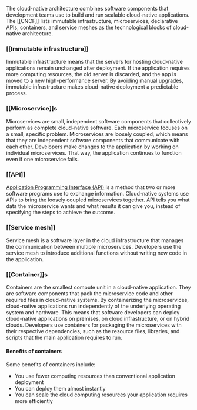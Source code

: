 The cloud-native architecture combines software components that development teams use to build and run scalable cloud-native applications. The [[CNCF]] lists immutable infrastructure, microservices, declarative APIs, containers, and service meshes as the technological blocks of cloud-native architecture. 

### **[[Immutable infrastructure]]**

Immutable infrastructure means that the servers for hosting cloud-native applications remain unchanged after deployment. If the application requires more computing resources, the old server is discarded, and the app is moved to a new high-performance server. By avoiding manual upgrades, immutable infrastructure makes cloud-native deployment a predictable process. 

### **[[Microservice]]s**

Microservices are small, independent software components that collectively perform as complete cloud-native software. Each microservice focuses on a small, specific problem. Microservices are loosely coupled, which means that they are independent software components that communicate with each other. Developers make changes to the application by working on individual microservices. That way, the application continues to function even if one microservice fails. 

### **[[API]]**

[Application Programming Interface (API)](https://aws.amazon.com/what-is/api/) is a method that two or more software programs use to exchange information. Cloud-native systems use APIs to bring the loosely coupled microservices together. API tells you what data the microservice wants and what results it can give you, instead of specifying the steps to achieve the outcome. 

### **[[Service mesh]]**

Service mesh is a software layer in the cloud infrastructure that manages the communication between multiple microservices. Developers use the service mesh to introduce additional functions without writing new code in the application. 

### **[[Container]]s**

Containers are the smallest compute unit in a cloud-native application. They are software components that pack the microservice code and other required files in cloud-native systems. By containerizing the microservices, cloud-native applications run independently of the underlying operating system and hardware. This means that software developers can deploy cloud-native applications on premises, on cloud infrastructure, or on hybrid clouds. Developers use containers for packaging the microservices with their respective dependencies, such as the resource files, libraries, and scripts that the main application requires to run.

#### ****Benefits of containers****

Some benefits of containers include:

- You use fewer computing resources than conventional application deployment
- You can deploy them almost instantly
- You can scale the cloud computing resources your application requires more efficiently
